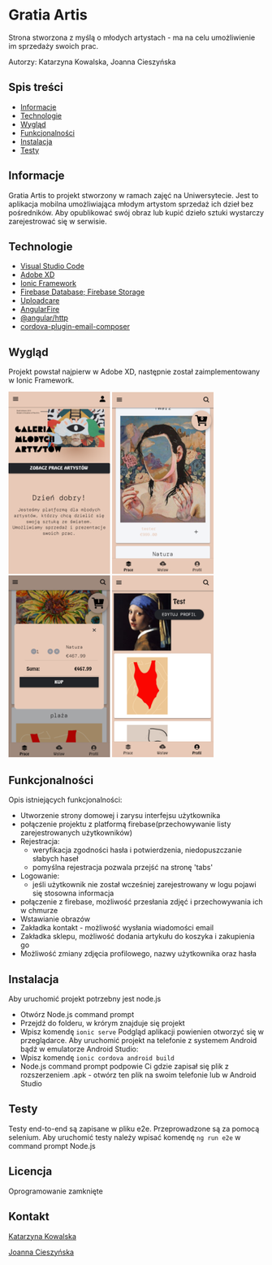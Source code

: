# Gratia Artis

Strona stworzona z myślą o młodych artystach - ma na celu umożliwienie im sprzedaży swoich prac. 

Autorzy: Katarzyna Kowalska, Joanna Cieszyńska

## Spis treści
* [Informacje](#informacje)
* [Technologie](#technologie)
* [Wygląd](#wygląd)
* [Funkcjonalności](#funkcjonalności)
* [Instalacja](#instalacja)
* [Testy](#testy)


## Informacje

Gratia Artis to projekt stworzony w ramach zajęć na Uniwersytecie. Jest to aplikacja mobilna umożliwiająca młodym artystom sprzedaż ich dzieł bez pośredników.
Aby opublikować swój obraz lub kupić dzieło sztuki wystarczy zarejestrować się w serwisie.

## Technologie
* [Visual Studio Code](https://code.visualstudio.com/)
* [Adobe XD](https://www.adobe.com/pl/products/xd.html)
* [Ionic Framework](https://ionicframework.com/)
* [Firebase Database; Firebase Storage](https://firebase.google.com/)
* [Uploadcare](https://uploadcare.com/)
* [AngularFire](https://angular.io/)
* [@angular/http](https://angular.io/)
* [cordova-plugin-email-composer](https://ionicframework.com/)

## Wygląd
Projekt powstał najpierw w Adobe XD, następnie został zaimplementowany w Ionic Framework.

<img src="/screenshots/homepage.PNG" width="200px" /> <img src="/screenshots/feed.PNG" width="200px" /> <img src="/screenshots/cart modal.PNG" width="200px" /> <img src="/screenshots/profile.PNG" width="200px" /> 


## Funkcjonalności
Opis istniejących funkcjonalności: 
  * Utworzenie strony domowej i zarysu interfejsu użytkownika
  * połączenie projektu z platformą firebase(przechowywanie listy zarejestrowanych użytkowników)
  * Rejestracja: 
      - weryfikacja zgodności hasła i potwierdzenia, niedopuszczanie słabych haseł
      - pomyślna rejestracja pozwala przejść na stronę 'tabs' 
  * Logowanie:
      - jeśli użytkownik nie został wcześniej zarejestrowany w logu pojawi się stosowna informacja
  * połączenie z firebase, możliwość przesłania zdjęć i przechowywania ich w chmurze 
  * Wstawianie obrazów
  * Zakładka kontakt - możliwość wysłania wiadomości email
  * Zakładka sklepu, możliwość dodania artykułu do koszyka i zakupienia go
  * Możliwość zmiany zdjęcia profilowego, nazwy użytkownika oraz hasła
  
  ## Instalacja
Aby uruchomić projekt potrzebny jest node.js 
 * Otwórz Node.js command prompt
 * Przejdź do folderu, w krórym znajduje się projekt 
 * Wpisz komendę `ionic serve`
Podgląd aplikacji powienien otworzyć się w przeglądarce. Aby uruchomić projekt na telefonie z systemem Android bądź w emulatorze Android Studio:
 * Wpisz komendę `ionic cordova android build`
 * Node.js command prompt podpowie Ci gdzie zapisał się plik z rozszerzeniem .apk - otwórz ten plik na swoim telefonie lub w Android Studio 
 
 ## Testy 
 Testy end-to-end są zapisane w pliku e2e. Przeprowadzone są za pomocą selenium. 
 Aby uruchomić testy należy wpisać komendę `ng run e2e` w command prompt Node.js
 
 ## Licencja 
Oprogramowanie zamknięte
 
 ## Kontakt 
 
 [Katarzyna Kowalska](https://github.com/katkow)
 
 [Joanna Cieszyńska](https://github.com/jcieszynska)
 
    
     
